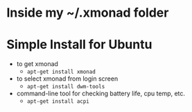 Inside my ~/.xmonad folder
==========================

Simple Install for Ubuntu
=========================
* to get xmonad
  * `apt-get install xmonad`
* to select xmonad from login screen
  * `apt-get install dwm-tools`
* command-line tool for checking battery life, cpu temp, etc.
  * `apt-get install acpi`

